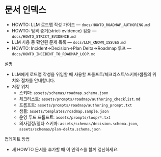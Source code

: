 # 문서 인덱스

- HOWTO: LLM 로드맵 작성 가이드 — `docs/HOWTO_ROADMAP_AUTHORING.md`
- HOWTO: 엄격 증거(strict-evidence) 검증 — `docs/HOWTO_STRICT_EVIDENCE.md`
- LLM 사용 중 확인된 문제 목록 — `docs/LLM_KNOWN_ISSUES.md`
- HOWTO: Incident→Decision→Plan Delta→Roadmap 루프 — `docs/HOWTO_INCIDENT_TO_ROADMAP_LOOP.md`

설명
- LLM에게 로드맵 작성을 위임할 때 사용할 프롬프트/체크리스트/스키마/샘플의 위치와 절차를 안내합니다.
- 저장 위치
  - 스키마: `assets/schemas/roadmap.schema.json`
  - 체크리스트: `assets/prompts/roadmap/authoring_checklist.md`
  - 프롬프트: `assets/prompts/roadmap/authoring_prompt.txt`
  - 샘플: `assets/templates/roadmap.sample.json`
  - 운영 루프 프롬프트: `assets/prompts/loop/*.txt`
  - 의사결정/델타 스키마: `assets/schemas/decision.schema.json`, `assets/schemas/plan-delta.schema.json`

업데이트 방법
- 새 HOWTO 문서를 추가할 때 이 인덱스를 함께 갱신하세요.
